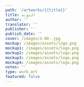 ```yaml
---
path: '/artworks/{{title}}'
title: النوبه
author: ''
translator: ''
publisher: ''
publish_date: ''
cover: /images/1-80-.jpg
mockup: /images/assets/logo.png
mockup1: /images/assets/logo.png
mockup2: /images/assets/logo.png
mockup3: /images/assets/logo.png
mockup4: /images/assets/logo.png
notes: ''
type: work_art
featured: false
---
```

